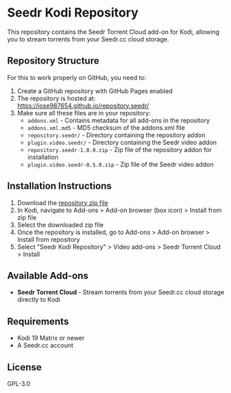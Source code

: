 # Seedr Kodi Repository

This repository contains the Seedr Torrent Cloud add-on for Kodi, allowing you to stream torrents from your Seedr.cc cloud storage.

## Repository Structure

For this to work properly on GitHub, you need to:

1. Create a GitHub repository with GitHub Pages enabled
2. The repository is hosted at: https://jose987654.github.io/repository.seedr/
3. Make sure all these files are in your repository:
   - `addons.xml` - Contains metadata for all add-ons in the repository
   - `addons.xml.md5` - MD5 checksum of the addons.xml file
   - `repository.seedr/` - Directory containing the repository addon
   - `plugin.video.seedr/` - Directory containing the Seedr video addon
   - `repository.seedr-1.0.0.zip` - Zip file of the repository addon for installation
   - `plugin.video.seedr-0.5.0.zip` - Zip file of the Seedr video addon

## Installation Instructions

1. Download the [repository zip file](https://jose987654.github.io/repository.seedr/repository.seedr-1.0.0.zip)
2. In Kodi, navigate to Add-ons > Add-on browser (box icon) > Install from zip file
3. Select the downloaded zip file
4. Once the repository is installed, go to Add-ons > Add-on browser > Install from repository
5. Select "Seedr Kodi Repository" > Video add-ons > Seedr Torrent Cloud > Install

## Available Add-ons

- **Seedr Torrent Cloud** - Stream torrents from your Seedr.cc cloud storage directly to Kodi

## Requirements

- Kodi 19 Matrix or newer
- A Seedr.cc account

## License

GPL-3.0
